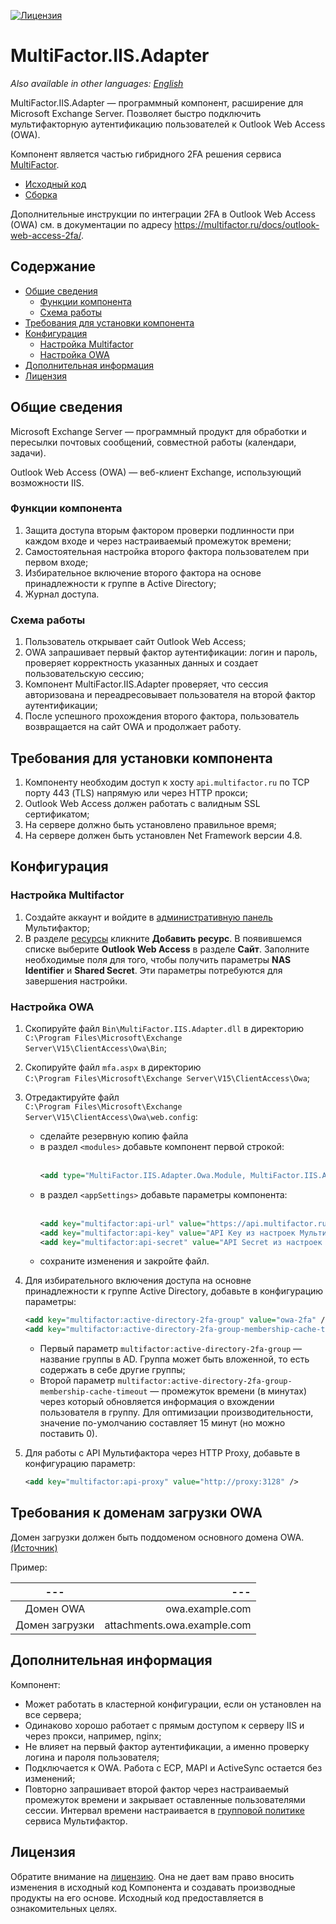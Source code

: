 [![Лицензия](https://img.shields.io/badge/license-view-orange)](LICENSE.ru.md)

# MultiFactor.IIS.Adapter

_Also available in other languages: [English](README.md)_

MultiFactor.IIS.Adapter &mdash; программный компонент, расширение для Microsoft Exchange Server. Позволяет быстро подключить мультифакторную аутентификацию пользователей к Outlook Web Access (OWA). 

Компонент является частью гибридного 2FA решения сервиса <a href="https://multifactor.ru/" target="_blank">MultiFactor</a>.

* <a href="https://github.com/MultifactorLab/MultiFactor.IIS.Adapter" target="_blank">Исходный код</a>
* <a href="https://github.com/MultifactorLab/MultiFactor.IIS.Adapter/releases" target="_blank">Сборка</a>

Дополнительные инструкции по интеграции 2FA в Outlook Web Access (OWA) см. в документации по адресу https://multifactor.ru/docs/outlook-web-access-2fa/.

## Содержание

- [Общие сведения](#общие-сведения)
  - [Функции компонента](#функции-компонента)
  - [Схема работы](#схема-работы)
- [Требования для установки компонента](#требования-для-установки-компонента)
- [Конфигурация](#конфигурация)
  - [Настройка Multifactor](#настройка-multifactor)
  - [Настройка OWA](#настройка-owa)
- [Дополнительная информация](#дополнительная-информация)
- [Лицензия](#лицензия)

## Общие сведения

Microsoft Exchange Server — программный продукт для обработки и пересылки почтовых сообщений, совместной работы (календари, задачи).

Outlook Web Access (OWA) — веб-клиент Exchange, использующий возможности IIS.

### Функции компонента

1. Защита доступа вторым фактором проверки подлинности при каждом входе и через настраиваемый промежуток времени;
2. Самостоятельная настройка второго фактора пользователем при первом входе;
3. Избирательное включение второго фактора на основе принадлежности к группе в Active Directory;
4. Журнал доступа.

### Схема работы

1. Пользователь открывает сайт Outlook Web Access;
2. OWA запрашивает первый фактор аутентификации: логин и пароль, проверяет корректность указанных данных и создает пользовательскую сессию;
3. Компонент MultiFactor.IIS.Adapter проверяет, что сессия авторизована и переадресовывает пользователя на второй фактор аутентификации;
4. После успешного прохождения второго фактора, пользователь возвращается на сайт OWA и продолжает работу.

## Требования для установки компонента

1. Компоненту необходим доступ к хосту ```api.multifactor.ru``` по TCP порту 443 (TLS) напрямую или через HTTP прокси;
2. Outlook Web Access должен работать с валидным SSL сертификатом;
3. На сервере должно быть установлено правильное время;
4. На сервере должен быть установлен Net Framework версии 4.8.

## Конфигурация

### Настройка Multifactor

1. Создайте аккаунт и войдите в <a href="https://admin.multifactor.ru" target="_blank">административную панель</a> Мультифактор;
2. В разделе <a href="https://admin.multifactor.ru/resources" target="_blank">ресурсы</a> кликните **Добавить ресурс**. В появившемся списке выберите **Outlook Web Access** в разделе **Сайт**. Заполните необходимые поля для того, чтобы получить параметры **NAS Identifier** и **Shared Secret**. Эти параметры потребуются для завершения настройки.

### Настройка OWA

1. Скопируйте файл ``Bin\MultiFactor.IIS.Adapter.dll`` в директорию <br/>``C:\Program Files\Microsoft\Exchange Server\V15\ClientAccess\Owa\Bin``;
2. Скопируйте файл ``mfa.aspx`` в директорию <br/>``C:\Program Files\Microsoft\Exchange Server\V15\ClientAccess\Owa``;
3. Отредактируйте файл <br/>``C:\Program Files\Microsoft\Exchange Server\V15\ClientAccess\Owa\web.config``:
   - сделайте резервную копию файла
   - в раздел ```<modules>``` добавьте компонент первой строкой:<br/><br/>
     ```xml
     <add type="MultiFactor.IIS.Adapter.Owa.Module, MultiFactor.IIS.Adapter" name="MFA" />
     ```
   - в раздел ```<appSettings>``` добавьте параметры компонента:<br/><br/>
     ```xml
     <add key="multifactor:api-url" value="https://api.multifactor.ru" />
     <add key="multifactor:api-key" value="API Key из настроек Мультифактора" />
     <add key="multifactor:api-secret" value="API Secret из настроек Мультифактора" />
     ```
   - сохраните изменения и закройте файл.
4. Для избирательного включения доступа на основне принадлежности к группе Active Directory, добавьте в конфигурацию параметры:

   ```xml
   <add key="multifactor:active-directory-2fa-group" value="owa-2fa" />
   <add key="multifactor:active-directory-2fa-group-membership-cache-timeout" value="15"/>
   ```
   * Первый параметр ``multifactor:active-directory-2fa-group`` &mdash; название группы в AD. Группа может быть вложенной, то есть содержать в себе другие группы;
   * Второй параметр ``multifactor:active-directory-2fa-group-membership-cache-timeout`` &mdash; промежуток времени (в минутах) через который обновляется информация о вхождении пользователя в группу. Для оптимизации производительности, значение по-умолчанию составляет 15 минут (но можно поставить 0).

5. Для работы с API Мультифактора через HTTP Proxy, добавьте в конфигурацию параметр:

   ```xml
   <add key="multifactor:api-proxy" value="http://proxy:3128" />
   ```

## Требования к доменам загрузки OWA

Домен загрузки должен быть поддоменом основного домена OWA. [(Источник)](https://learn.microsoft.com/ru-ru/exchange/plan-and-deploy/post-installation-tasks/security-best-practices/exchange-download-domains?view=exchserver-2019)


Пример:

|      ---       |                         --- |
|:--------------:|----------------------------:|
|   Домен OWA    |             owa.example.com |
| Домен загрузки | attachments.owa.example.com |

## Дополнительная информация

Компонент:

* Может работать в кластерной конфигурации, если он установлен на все сервера;
* Одинаково хорошо работает с прямым доступом к серверу IIS и через прокси, например, nginx;
* Не влияет на первый фактор аутентификации, а именно проверку логина и пароля пользователя;
* Подключается к OWA. Работа с ECP, MAPI и ActiveSync остается без изменений;
* Повторно запрашивает второй фактор через настраиваемый промежуток времени и закрывает оставленные пользователями сессии. Интервал времени настраивается в <a href="https://admin.multifactor.ru/groups" target="_blank">групповой политике</a> сервиса Мультифактор.

## Лицензия

Обратите внимание на [лицензию](LICENSE.ru.md). Она не дает вам право вносить изменения в исходный код Компонента и создавать производные продукты на его основе. Исходный код предоставляется в ознакомительных целях.